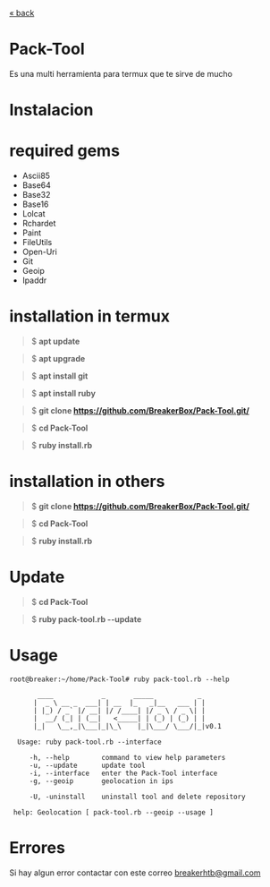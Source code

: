 [« back](./index.md)

# Pack-Tool
Es una multi herramienta para termux
que te sirve de mucho

# Instalacion
# required gems

 - Ascii85
 - Base64
 - Base32
 - Base16
 - Lolcat
 - Rchardet
 - Paint
 - FileUtils
 - Open-Uri
 - Git
 - Geoip
 - Ipaddr

# installation in termux

> $ **apt update**

> $ **apt upgrade**

> $ **apt install git**

> $ **apt install ruby**

> $ **git clone https://github.com/BreakerBox/Pack-Tool.git/**

> $ **cd Pack-Tool**

> $ **ruby install.rb**

# installation in others

> $ **git clone https://github.com/BreakerBox/Pack-Tool.git/**

> $ **cd Pack-Tool**

> $ **ruby install.rb**

# Update

> $ **cd Pack-Tool**

> $ **ruby pack-tool.rb --update**

# Usage
```
root@breaker:~/home/Pack-Tool# ruby pack-tool.rb --help

       ____            _       _____           _
      |  _ \ __ _  ___| | __  |_   _|__   ___ | |
      | |_) / _` |/ __| |/ /____| |/ _ \ / _ \| |
      |  __/ (_| | (__|   <_____| | (_) | (_) | |
      |_|   \__,_|\___|_|\_\    |_|\___/ \___/|_|v0.1

  Usage: ruby pack-tool.rb --interface

     -h, --help        command to view help parameters
     -u, --update      update tool
     -i, --interface   enter the Pack-Tool interface
     -g, --geoip       geolocation in ips

     -U, -uninstall    uninstall tool and delete repository

 help: Geolocation [ pack-tool.rb --geoip --usage ]
```
# Errores

Si hay algun error contactar con
este correo breakerhtb@gmail.com
